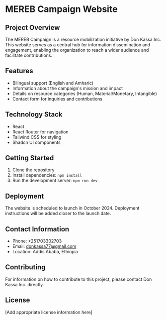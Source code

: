 # MEREB Campaign Website

## Project Overview

The MEREB Campaign is a resource mobilization initiative by Don Kassa Inc. This website serves as a central hub for information dissemination and engagement, enabling the organization to reach a wider audience and facilitate contributions.

## Features

- Bilingual support (English and Amharic)
- Information about the campaign's mission and impact
- Details on resource categories (Human, Material/Monetary, Intangible)
- Contact form for inquiries and contributions

## Technology Stack

- React
- React Router for navigation
- Tailwind CSS for styling
- Shadcn UI components

## Getting Started

1. Clone the repository
2. Install dependencies: `npm install`
3. Run the development server: `npm run dev`

## Deployment

The website is scheduled to launch in October 2024. Deployment instructions will be added closer to the launch date.

## Contact Information

- Phone: +251703302703
- Email: donkassa77@gmail.com
- Location: Addis Ababa, Ethiopia

## Contributing

For information on how to contribute to this project, please contact Don Kassa Inc. directly.

## License

[Add appropriate license information here]
